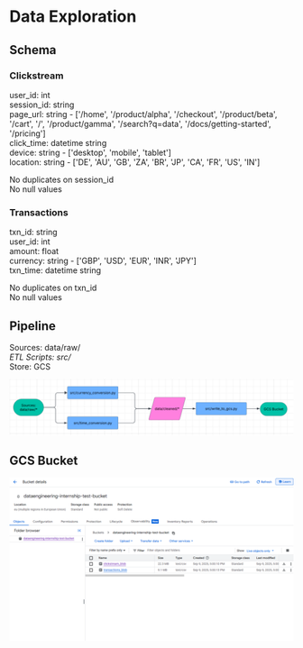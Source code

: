 # Data Exploration

## Schema

### Clickstream

user_id: int\
session_id: string\
page_url: string - ['/home', '/product/alpha', '/checkout', '/product/beta', '/cart',
       				'/', '/product/gamma', '/search?q=data', '/docs/getting-started',
       				'/pricing']\
click_time: datetime string\
device: string - ['desktop', 'mobile', 'tablet']\
location: string - ['DE', 'AU', 'GB', 'ZA', 'BR', 'JP', 'CA', 'FR', 'US', 'IN']

No duplicates on session_id\
No null values

### Transactions

txn_id: string\
user_id: int\
amount: float\
currency: string - ['GBP', 'USD', 'EUR', 'INR', 'JPY']\
txn_time: datetime string

No duplicates on txn_id\
No null values

## Pipeline 

Sources: data/raw/*\
ETL Scripts: src/*\
Store: GCS

![alt text](media/pipeline-diagram.png "Pipeline Diagram")

## GCS Bucket

![alt text](media/gcs-bucket-screenshot.png "GCS Bucket screenshot")